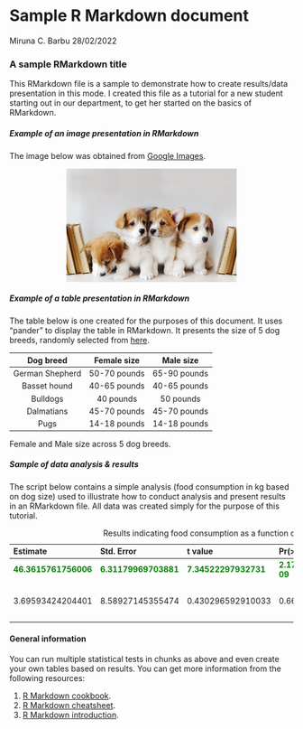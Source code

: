 Sample R Markdown document
================
Miruna C. Barbu
28/02/2022

### A sample RMarkdown title

This RMarkdown file is a sample to demonstrate how to create
results/data presentation in this mode. I created this file as a
tutorial for a new student starting out in our department, to get her
started on the basics of RMarkdown.

##### Example of an image presentation in RMarkdown

The image below was obtained from [Google
Images](https://www.google.com/search?q=puppies&sxsrf=APq-WBsvg2UEhJzz0R4VDsZAcSuQwMdCKA:1646054927337&source=lnms&tbm=isch&sa=X&ved=2ahUKEwjJxeW5wKL2AhWEUcAKHdgYDVUQ_AUoAXoECAMQAw&biw=1320&bih=769&dpr=2.5#imgrc=Xlf4qHwbPczmKM).

<img src="./puppies.jpg" width="60%" style="display: block; margin: auto;" />

##### Example of a table presentation in RMarkdown

The table below is one created for the purposes of this document. It
uses “pander” to display the table in RMarkdown. It presents the size of
5 dog breeds, randomly selected from
[here](https://www.akc.org/expert-advice/nutrition/breed-weight-chart/).

|    Dog breed    | Female size  |  Male size   |
|:---------------:|:------------:|:------------:|
| German Shepherd | 50-70 pounds | 65-90 pounds |
|  Basset hound   | 40-65 pounds | 40-65 pounds |
|    Bulldogs     |  40 pounds   |  50 pounds   |
|   Dalmatians    | 45-70 pounds | 45-70 pounds |
|      Pugs       | 14-18 pounds | 14-18 pounds |

Female and Male size across 5 dog breeds.

##### Sample of data analysis & results

The script below contains a simple analysis (food consumption in kg
based on dog size) used to illustrate how to conduct analysis and
present results in an RMarkdown file. All data was created simply for
the purpose of this tutorial.

<table class="table" style="margin-left: auto; margin-right: auto;">
<caption>
Results indicating food consumption as a function of dog size.
</caption>
<thead>
<tr>
<th style="text-align:left;">
Estimate
</th>
<th style="text-align:left;">
Std. Error
</th>
<th style="text-align:left;">
t value
</th>
<th style="text-align:left;">
Pr(&gt;\|t\|)
</th>
<th style="text-align:left;">
result
</th>
</tr>
</thead>
<tbody>
<tr>
<td style="text-align:left;font-weight: bold;color: green !important;">
46.3615761756006
</td>
<td style="text-align:left;font-weight: bold;color: green !important;">
6.31179969703881
</td>
<td style="text-align:left;font-weight: bold;color: green !important;">
7.34522297932731
</td>
<td style="text-align:left;font-weight: bold;color: green !important;">
2.17815417979772e-09
</td>
<td style="text-align:left;font-weight: bold;color: green !important;">
Intercept
</td>
</tr>
<tr>
<td style="text-align:left;">
3.69593424204401
</td>
<td style="text-align:left;">
8.58927145355474
</td>
<td style="text-align:left;">
0.430296592910033
</td>
<td style="text-align:left;">
0.668905787562033
</td>
<td style="text-align:left;">
Food consumption as a function of dog size
</td>
</tr>
</tbody>
</table>

#### General information

You can run multiple statistical tests in chunks as above and even
create your own tables based on results. You can get more information
from the following resources:

1.  [R Markdown
    cookbook](https://bookdown.org/yihui/rmarkdown-cookbook/).
2.  [R Markdown
    cheatsheet](https://www.rstudio.com/wp-content/uploads/2015/02/rmarkdown-cheatsheet.pdf).
3.  [R Markdown
    introduction](https://rmarkdown.rstudio.com/lesson-1.html).
